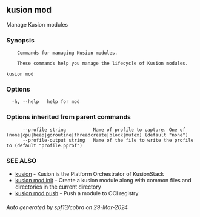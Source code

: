 ## kusion mod

Manage Kusion modules

### Synopsis


		Commands for managing Kusion modules.

		These commands help you manage the lifecycle of Kusion modules.

```
kusion mod
```

### Options

```
  -h, --help   help for mod
```

### Options inherited from parent commands

```
      --profile string          Name of profile to capture. One of (none|cpu|heap|goroutine|threadcreate|block|mutex) (default "none")
      --profile-output string   Name of the file to write the profile to (default "profile.pprof")
```

### SEE ALSO

* [kusion](index.md)	 - Kusion is the Platform Orchestrator of KusionStack
* [kusion mod init](kusion-mod-init.md)	 - Create a kusion module along with common files and directories in the current directory
* [kusion mod push](kusion-mod-push.md)	 - Push a module to OCI registry

###### Auto generated by spf13/cobra on 29-Mar-2024
